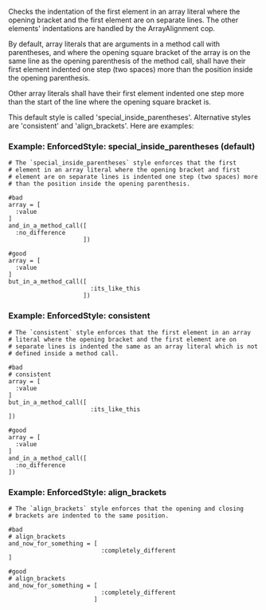 Checks the indentation of the first element in an array literal
where the opening bracket and the first element are on separate lines.
The other elements' indentations are handled by the ArrayAlignment cop.

By default, array literals that are arguments in a method call with
parentheses, and where the opening square bracket of the array is on the
same line as the opening parenthesis of the method call, shall have
their first element indented one step (two spaces) more than the
position inside the opening parenthesis.

Other array literals shall have their first element indented one step
more than the start of the line where the opening square bracket is.

This default style is called 'special_inside_parentheses'. Alternative
styles are 'consistent' and 'align_brackets'. Here are examples:

### Example: EnforcedStyle: special_inside_parentheses (default)
    # The `special_inside_parentheses` style enforces that the first
    # element in an array literal where the opening bracket and first
    # element are on separate lines is indented one step (two spaces) more
    # than the position inside the opening parenthesis.

    #bad
    array = [
      :value
    ]
    and_in_a_method_call([
      :no_difference
                         ])

    #good
    array = [
      :value
    ]
    but_in_a_method_call([
                           :its_like_this
                         ])

### Example: EnforcedStyle: consistent
    # The `consistent` style enforces that the first element in an array
    # literal where the opening bracket and the first element are on
    # separate lines is indented the same as an array literal which is not
    # defined inside a method call.

    #bad
    # consistent
    array = [
      :value
    ]
    but_in_a_method_call([
                           :its_like_this
    ])

    #good
    array = [
      :value
    ]
    and_in_a_method_call([
      :no_difference
    ])

### Example: EnforcedStyle: align_brackets
    # The `align_brackets` style enforces that the opening and closing
    # brackets are indented to the same position.

    #bad
    # align_brackets
    and_now_for_something = [
                              :completely_different
    ]

    #good
    # align_brackets
    and_now_for_something = [
                              :completely_different
                            ]